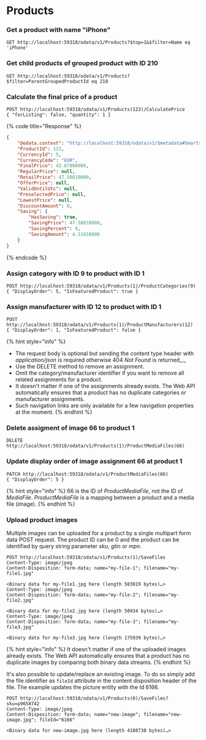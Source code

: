 # Products

### **Get a product with name "iPhone"**

```
GET http://localhost:59318/odata/v1/Products?$top=1&$filter=Name eq 'iPhone'
```

### **Get child products of grouped product with ID 210**

```
GET http://localhost:59318/odata/v1/Products?$filter=ParentGroupedProductId eq 210
```

### Calculate the final price of a product

```
POST http://localhost:59318/odata/v1/Products(123)/CalculatePrice
{ "forListing": false, "quantity": 1 }
```

{% code title="Response" %}
```json
{
    "@odata.context": "http://localhost:59318/odata/v1/$metadata#Smartstore.Web.Api.Models.Catalog.CalculatedProductPrice",
    "ProductId": 123,
    "CurrencyId": 5,
    "CurrencyCode": "EUR",
    "FinalPrice": 43.07800000,
    "RegularPrice": null,
    "RetailPrice": 47.58810000,
    "OfferPrice": null,
    "ValidUntilUtc": null,
    "PreselectedPrice": null,
    "LowestPrice": null,
    "DiscountAmount": 0,
    "Saving": {
        "HasSaving": true,
        "SavingPrice": 47.58810000,
        "SavingPercent": 9,
        "SavingAmount": 4.51010000
    }
}
```
{% endcode %}

### **Assign category with ID 9 to product with ID 1**

```
POST http://localhost:59318/odata/v1/Products(1)/ProductCategories(9)
{ "DisplayOrder": 5, "IsFeaturedProduct": true }
```

### **Assign manufacturer with ID 12 to product with ID 1**

```
POST http://localhost:59318/odata/v1/Products(1)/ProductManufacturers(12)
{ "DisplayOrder": 1, "IsFeaturedProduct": false }
```

{% hint style="info" %}
* The request body is optional but sending the content type header with _application/json_ is required otherwise 404 _Not Found_ is returned_._
* Use the DELETE method to remove an assignment.
* Omit the category/manufacturer identifier if you want to remove all related assignments for a product.
* It doesn't matter if one of the assignments already exists. The Web API automatically ensures that a product has no duplicate categories or manufacturer assignments.
* Such navigation links are only available for a few navigation properties at the moment.
{% endhint %}

### **Delete assigment of image 66 to product 1**

```
DELETE http://localhost:59318/odata/v1/Products(1)/ProductMediaFiles(66)
```

### **Update display order of image assignment 66 at product 1**

```
PATCH http://localhost:59318/odata/v1/ProductMediaFiles(66)
{ "DisplayOrder": 5 }
```

{% hint style="info" %}
66 is the ID of _ProductMediaFile_, not the ID of _MediaFile_. _ProductMediaFile_ is a mapping between a product and a media file (image).
{% endhint %}

### Upload product images

Multiple images can be uploaded for a product by a single multipart form data POST request. The product ID can be 0 and the product can be identified by query string parameter _sku_, _gtin_ or _mpn_.

```
POST http://localhost:59318/odata/v1/Products(1)/SaveFiles
Content-Type: image/jpeg
Content-Disposition: form-data; name="my-file-1"; filename="my-file1.jpg"

<Binary data for my-file1.jpg here (length 503019 bytes)…>
Content-Type: image/jpeg
Content-Disposition: form-data; name="my-file-2"; filename="my-file2.jpg"

<Binary data for my-file2.jpg here (length 50934 bytes)…>
Content-Type: image/jpeg
Content-Disposition: form-data; name="my-file-3"; filename="my-file3.jpg"

<Binary data for my-file3.jpg here (length 175939 bytes)…>

```

{% hint style="info" %}
It doesn't matter if one of the uploaded images already exists. The Web API automatically ensures that a product has no duplicate images by comparing both binary data streams.
{% endhint %}

It's also possible to update/replace an existing image. To do so simply add the file identifier as `fileId` attribute in the content disposition header of the file. The example updates the picture entity with the Id 6166.

```
POST http://localhost:59318/odata/v1/Products(0)/SaveFiles?sku=p9658742
Content-Type: image/jpeg
Content-Disposition: form-data; name="new-image"; filename="new-image.jpg"; fileId="6166"

<Binary data for new-image.jpg here (length 4108730 bytes)…>
```
